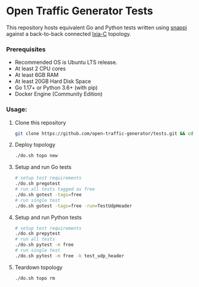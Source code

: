 # Open Traffic Generator Tests

This repository hosts equivalent Go and Python tests written using [snappi](https://github.com/open-traffic-generator/snappi) against a back-to-back connected [Ixia-C](https://github.com/open-traffic-generator/ixia-c) topology.


### Prerequisites

- Recommended OS is Ubuntu LTS release.
- At least 2 CPU cores
- At least 6GB RAM
- At least 20GB Hard Disk Space
- Go 1.17+ or Python 3.6+ (with pip)
- Docker Engine (Community Edition)

### Usage:

1. Clone this repository

    ```sh
    git clone https://github.com/open-traffic-generator/tests.git && cd tests
    ```

2. Deploy topology

    ```sh
    ./do.sh topo new
    ```

3. Setup and run Go tests

    ```sh
    # setup test requirements
    ./do.sh pregotest
    # run all tests tagged as free
    ./do.sh gotest -tags=free
    # run single test
    ./do.sh gotest -tags=free -run=TestUdpHeader
    ```

4. Setup and run Python tests

    ```sh
    # setup test requirements
    ./do.sh prepytest
    # run all tests
    ./do.sh pytest -m free
    # run single test
    ./do.sh pytest -m free -k test_udp_header
    ```

5. Teardown topology

    ```sh
    ./do.sh topo rm
    ```
